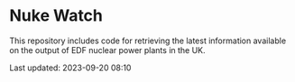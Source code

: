 # Nuke Watch

This repository includes code for retrieving the latest information available on the output of EDF nuclear power plants in the UK.

Last updated: 2023-09-20 08:10
